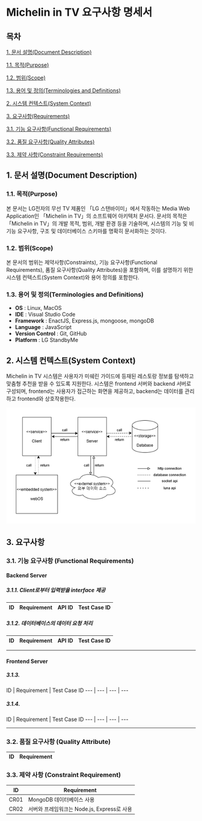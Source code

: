 # Michelin in TV 요구사항 명세서

## 목차
[1. 문서 설명(Document Description)](#1-문서-설명document-description)

  [1.1. 목적(Purpose)](#11-목적purpose)
  
  [1.2. 범위(Scope)](#12-범위scope)
  
  [1.3. 용어 및 정의(Terminologies and Definitions)](#13-용어-및-정의terminologies-and-definitions)
  
[2. 시스템 컨텍스트(System Context)](#2-시스템-컨텍스트system-context)

[3. 요구사항(Requirements)](#3-요구사항requirements)

  [3.1. 기능 요구사항(Functional Requirements)](#31-기능-요구사항functional-requirements)
    
  [3.2. 품질 요구사항(Quality Attributes)](#32-품질-요구사항quality-attributes)
  
  [3.3. 제약 사항(Constraint Requirements)](#33-제약-사항constraint-requirements)


## 1. 문서 설명(Document Description)

### 1.1. 목적(Purpose)
본 문서는 LG전자의 무선 TV 제품인 「LG 스탠바이미」에서 작동하는 Media Web Application인 「Michelin in TV」의 소프트웨어 아키텍처 문서다. 문서의 목적은 「Michelin in TV」의 개발 목적, 범위, 개발 환경 등을 기술하며, 시스템의 기능 및 비기능 요구사항, 구조 및 데이터베이스 스키마를 명확히 문서화하는 것이다.

### 1.2. 범위(Scope)
본 문서의 범위는 제약사항(Constraints), 기능 요구사항(Functional Requirements), 품질 요구사항(Quality Attributes)을 포함하며, 이를 설명하기 위한 시스템 컨텍스트(System Context)와 용어 정의를 포함한다.

### 1.3. 용어 및 정의(Terminologies and Definitions)
- **OS** : Linux, MacOS
- **IDE** : Visual Studio Code
- **Framework** : EnactJS, Express.js, mongoose, mongoDB
- **Language** : JavaScript
- **Version Control** : Git, GitHub
- **Platform** : LG StandbyMe

## 2. 시스템 컨텍스트(System Context)
Michelin in TV 시스템은 사용자가 미쉐린 가이드에 등재된 레스토랑 정보를 탐색하고 맞춤형 추천을 받을 수 있도록 지원한다. 시스템은 frontend 서버와 backend 서버로 구성되며, frontend는 사용자가 접근하는 화면을 제공하고, backend는 데이터를 관리하고 frontend와 상호작용한다.

![system context diagram](../resource/system_context_diagram.png)

## 3. 요구사항

### 3.1. 기능 요구사항 (Functional Requirements)

#### Backend Server

##### 3.1.1. Client로부터 입력받을 interface 제공
ID | Requirement | API ID | Test Case ID
--- | --- | --- | ---


##### 3.1.2. 데이터베이스의 데이터 요청 처리
ID | Requirement | API ID | Test Case ID
--- | --- | --- | ---

---

#### Frontend Server

##### 3.1.3. 
ID | Requirement | Test Case ID
--- | --- | --- | ---


##### 3.1.4.
ID | Requirement | Test Case ID
--- | --- | --- | ---

---

### 3.2. 품질 요구사항 (Quality Attribute)
ID | Requirement
--- | ---


### 3.3. 제약 사항 (Constraint Requirement)
ID | Requirement
--- | ---
CR01 | MongoDB 데이터베이스 사용
CR02 | 서버와 프레임워크는 Node.js, Express로 사용
